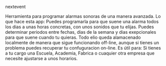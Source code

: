 nextevent

Herramienta para programar alarmas sonoras de una manera avanzada.
Lo que hace esta app:
Puedes programarla para que suene  una alarma todos los dias a unas horas concretas, con unos sonidos que tu elijas.
Puedes determinar periodos entre fechas, dias de la semana y dias exepcionales para que suene cuando tu quieras. 
Todo elio queda alamacenado localmente de manera que sigue funcionando  off-line, aunque si tienes un problema puedes recuperar tu confuguracion on-line.
Es útil para:
Si tienes a tu cargo una Escuela, Academia, Fabrica o cuaquier otra empresa que necesite ajustarse a unos horarios.
